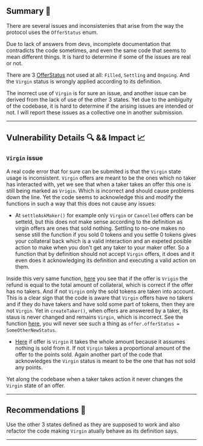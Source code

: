 ## Summary 📌

There are several issues and inconsistenies that arise from the way the protocol uses the `OfferStatus` enum.

Due to lack of answers from devs, incomplete documentation that contradicts the code sometimes, and even the same code that seems to mean different things. It is hard to determine if some of the issues are real or not.

There are 3 [OfferStatus](https://github.com/Cyfrin/2024-08-tadle/blob/main/src/storage/OfferStatus.sol#L15) not used at all: `Filled`, `Settling` and `Ongoing`. And the `Virgin` status is wrongly applied according to its definition.

The inorrect use of `Virgin` is for sure an issue, and another issue can be derived from the lack of use of the other 3 states. Yet due to the ambiguity of the codebase, it is hard to determine if the arising issues are intended or not. I will report these issues as a collective one in another submission.

---

## Vulnerability Details 🔍 && Impact 📈

### `Virgin` issue

A real code error that for sure can be submited is that the `Virgin` state usage is inconsistent. `Virgin` offers are meant to be the ones which no taker has interacted with, yet we see that when a taker takes an offer this one is still being marked as `Vrigin`. Which is incorrect and should cause problems down the line. Yet the code seems to acknowledge this and modify the functions in such a way that this does not cause any issues:

- At `settleAskMaker()` for example only `Virgin` or `Cancelled` offers can be setteld, but this does not make sense according to the definition as virgin offers are ones that sold nothing. Settling to no-one makes no sense still the function if you sold 0 tokens and you settle 0 tokens gives your collateral back which is a valid interaction and an expeted posible action to make when you don't get any taker to your maker offer. So a function that by definition should not accept `Virgin` offers, it does and it even does it acknowledging its definition and executing a valid action on them.

Inside this very same function, [here](https://github.com/Cyfrin/2024-08-tadle/blob/main/src/core/DeliveryPlace.sol#L278) you see that if the offer is `Vrigin` the refund is equal to the total amount of collateral, which is correct if the offer has no takers. And if not `Virgin` only the sold tokens are taken into account. This is a clear sign that the code is aware that `Virgin` offers have no takers and if they do have takers and have sold some part of tokens, then they are not `Virgin`. Yet in `createTaker()`, when offers are answered by a taker, its staus is never changed and remains `Virgin`, which is incorrect. See the function [here](https://github.com/Cyfrin/2024-08-tadle/blob/main/src/core/PreMarkets.sol#L39), you will never see such a thing as `offer.offerStatus = SomeOtherNewStatus`.

- [Here](https://github.com/Cyfrin/2024-08-tadle/blob/main/src/core/PreMarkets.sol#L586) if offer is `Virgin` it takes the whole amount because it assumes nothing is sold from it. If not `Virgin` takes a proportional amount of the offer to the points sold. Again another part of the code that acknowledges the `Virgin` status is meant to be the one that has not sold any points.

Yet along the codebase when a taker takes action it never changes the `Virgin` state of an offer.

---

## Recommendations 🎯

Use the other 3 states defined as they are supposed to work and also refactor the code making `Virgin` atually behave as its definition says.

---